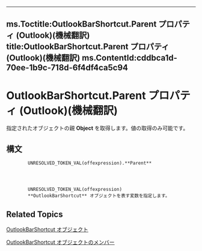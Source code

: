 

---
ms.Toctitle:OutlookBarShortcut.Parent プロパティ (Outlook)(機械翻訳)
title:OutlookBarShortcut.Parent プロパティ (Outlook)(機械翻訳)
ms.ContentId:cddbca1d-70ee-1b9c-718d-6f4df4ca5c94
---
# OutlookBarShortcut.Parent プロパティ (Outlook)(機械翻訳)




指定されたオブジェクトの親 **Object** を取得します。値の取得のみ可能です。

## 構文

            UNRESOLVED_TOKEN_VAL(offexpression).**Parent**




            UNRESOLVED_TOKEN_VAL(offexpression)
            **OutlookBarShortcut** オブジェクトを表す変数を指定します。



## Related Topics

[OutlookBarShortcut オブジェクト](fae05770-1b06-1ddd-e2db-8428e64bd1e2.md)

[OutlookBarShortcut オブジェクトのメンバー](9f09693e-1d95-b04d-4eed-8f3c8459f574.md)




